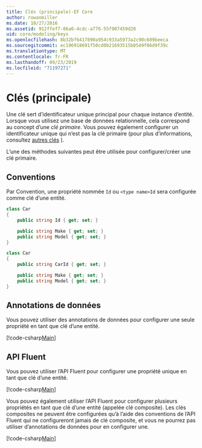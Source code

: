 ```yaml
---
title: Clés (principale)-EF Core
author: rowanmiller
ms.date: 10/27/2016
ms.assetid: 912ffef7-86a0-4cdc-a776-55f907459d20
uid: core/modeling/keys
ms.openlocfilehash: 8b32bf6417890a954c933a5973a2c90c609beeca
ms.sourcegitcommit: ec196918691f50cd0b21693515b0549f06d9f39c
ms.translationtype: MT
ms.contentlocale: fr-FR
ms.lasthandoff: 09/23/2019
ms.locfileid: "71197271"
---
```

# <a name="keys-primary"></a>Clés (principale)

Une clé sert d’identificateur unique principal pour chaque instance d’entité. Lorsque vous utilisez une base de données relationnelle, cela correspond au concept d’une *clé primaire*. Vous pouvez également configurer un identificateur unique qui n’est pas la clé primaire (pour plus d’informations, consultez [autres clés](alternate-keys.md) ). 

L’une des méthodes suivantes peut être utilisée pour configurer/créer une clé primaire.

## <a name="conventions"></a>Conventions

Par Convention, une propriété nommée `Id` ou `<type name>Id` sera configurée comme clé d’une entité.

<!-- [!code-csharp[Main](samples/core/Modeling/Conventions/KeyId.cs?highlight=3)] -->
``` csharp
class Car
{
    public string Id { get; set; }

    public string Make { get; set; }
    public string Model { get; set; }
}
```

<!-- [!code-csharp[Main](samples/core/Modeling/Conventions/KeyTypeNameId.cs?highlight=3)] -->
``` csharp
class Car
{
    public string CarId { get; set; }

    public string Make { get; set; }
    public string Model { get; set; }
}
```

## <a name="data-annotations"></a>Annotations de données

Vous pouvez utiliser des annotations de données pour configurer une seule propriété en tant que clé d’une entité.

[!code-csharp[Main](../../../samples/core/Modeling/DataAnnotations/KeySingle.cs?highlight=13)]

## <a name="fluent-api"></a>API Fluent

Vous pouvez utiliser l’API Fluent pour configurer une propriété unique en tant que clé d’une entité.

[!code-csharp[Main](../../../samples/core/Modeling/FluentAPI/KeySingle.cs?highlight=11,12)]

Vous pouvez également utiliser l’API Fluent pour configurer plusieurs propriétés en tant que clé d’une entité (appelée clé composite). Les clés composites ne peuvent être configurées qu’à l’aide des conventions de l’API Fluent qui ne configureront jamais de clé composite, et vous ne pourrez pas utiliser d’annotations de données pour en configurer une.

[!code-csharp[Main](../../../samples/core/Modeling/FluentAPI/KeyComposite.cs?highlight=11,12)]
